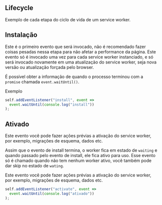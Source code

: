 ## Lifecycle

Exemplo de cada etapa do ciclo de vida de um service worker.

## Instalação

Este é o primeiro evento que será invocado, não é recomendado fazer coisas pesadas nessa etapa para não afetar a performance da página. Este evento só é invocado uma vez para cada service worker instanciado, e só será invocado novamente em uma atualização do service worker, seja nova versão ou atualização forçada pelo browser.

É possível obter a informação de quando o processo terminou com a `promise` chamada `event.waitUntil()`.

Exemplo

```javascript
self.addEventListener("install", event =>
  event.waitUntil(console.log("install"))
);
```

## Ativado

Este evento você pode fazer ações prévias a ativação do service worker, por exemplo, migrações de esquema, dados etc.

Assim que o evento de install termina, o worker fica em estado de `waiting` e quando passado pelo evento de install, ele fica ativo para uso. Esse evento só é chamado quando não tem nenhum worker ativo, você também pode dar skip no estado de `wating`.

Este evento você pode fazer ações prévias a ativação do service worker, por exemplo, migrações de esquema, dados etc.

```javascript
self.addEventListener("activate", event =>
  event.waitUntil(console.log("ativado"))
);
```
